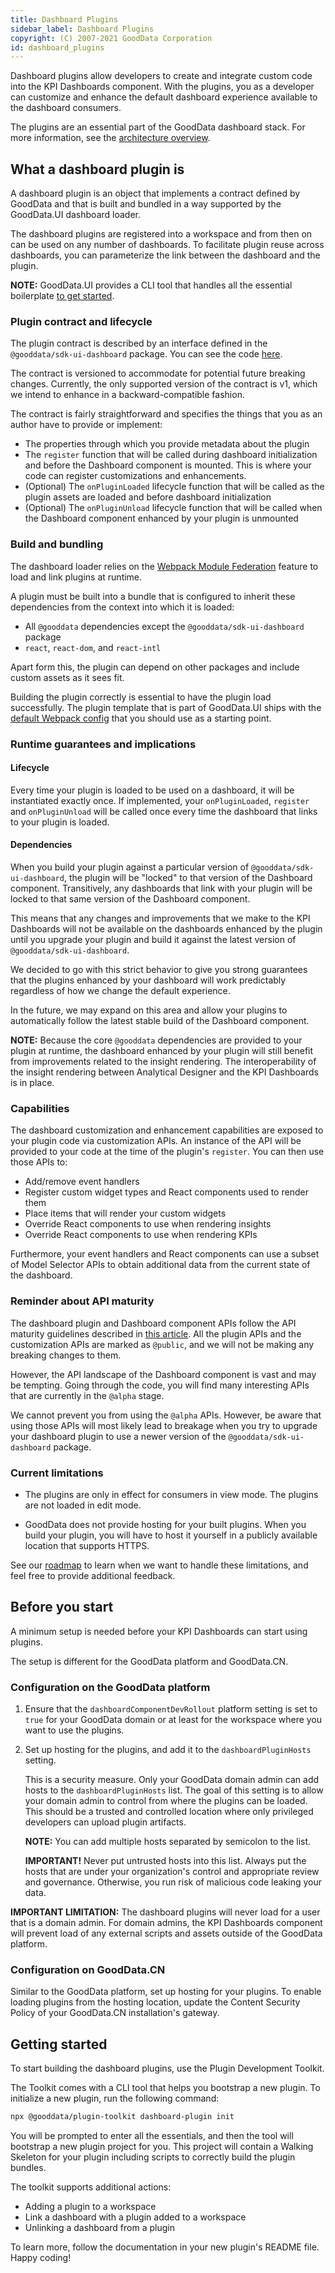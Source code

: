 ```yaml
---
title: Dashboard Plugins
sidebar_label: Dashboard Plugins
copyright: (C) 2007-2021 GoodData Corporation
id: dashboard_plugins
---
```


Dashboard plugins allow developers to create and integrate custom code into the KPI Dashboards component. With the plugins, you
as a developer can customize and enhance the default dashboard experience available to the dashboard consumers.

The plugins are an essential part of the GoodData dashboard stack. For more information, see the
[architecture overview](18_dashboard_intro.md#dashboard-component-architecture).

## What a dashboard plugin is

A dashboard plugin is an object that implements a contract defined by GoodData and that is built and bundled
in a way supported by the GoodData.UI dashboard loader.

The dashboard plugins are registered into a workspace and from then on can be used on any number of dashboards. To
facilitate plugin reuse across dashboards, you can parameterize the link between the dashboard and the plugin.

**NOTE:** GoodData.UI provides a CLI tool that handles all the essential boilerplate [to get started](18_dashboard_plugins.md#getting-started).

### Plugin contract and lifecycle

The plugin contract is described by an interface defined in the `@gooddata/sdk-ui-dashboard` package. You can see the code
[here](https://github.com/gooddata/gooddata-ui-sdk/blob/master/libs/sdk-ui-dashboard/src/plugins/plugin.ts).

The contract is versioned to accommodate for potential future breaking changes. Currently, the only supported version of
the contract is v1, which we intend to enhance in a backward-compatible fashion.

The contract is fairly straightforward and specifies the things that you as an author have to provide or implement:

-  The properties through which you provide metadata about the plugin
-  The `register` function that will be called during dashboard initialization and before the Dashboard component
   is mounted. This is where your code can register customizations and enhancements.
-  (Optional) The `onPluginLoaded` lifecycle function that will be called as the plugin assets are loaded and
   before dashboard initialization
-  (Optional) The `onPluginUnload` lifecycle function that will be called when the Dashboard component
   enhanced by your plugin is unmounted

### Build and bundling

The dashboard loader relies on the [Webpack Module Federation](https://webpack.js.org/concepts/module-federation/) feature to load and link
plugins at runtime.

A plugin must be built into a bundle that is configured to inherit these dependencies from the context into which it is loaded:

-  All `@gooddata` dependencies except the `@gooddata/sdk-ui-dashboard` package
-  `react`, `react-dom`, and `react-intl`

Apart form this, the plugin can depend on other packages and include custom assets as it sees fit.

Building the plugin correctly is essential to have the plugin load successfully. The plugin template that is part of
GoodData.UI ships with the [default Webpack config](https://github.com/gooddata/gooddata-ui-sdk/blob/master/tools/dashboard-plugin-template/webpack.config.js)
that you should use as a starting point.

### Runtime guarantees and implications

#### Lifecycle

Every time your plugin is loaded to be used on a dashboard, it will be instantiated exactly once. If implemented, your
`onPluginLoaded`, `register` and `onPluginUnload` will be called once every time the dashboard that links to your
plugin is loaded.

#### Dependencies

When you build your plugin against a particular version of `@gooddata/sdk-ui-dashboard`, the plugin will be "locked" to
that version of the Dashboard component. Transitively, any dashboards that link with your plugin will be locked to
that same version of the Dashboard component.

This means that any changes and improvements that we make to the KPI Dashboards will not be available on the
dashboards enhanced by the plugin until you upgrade your plugin and build it against the latest version of 
`@gooddata/sdk-ui-dashboard`.

We decided to go with this strict behavior to give you strong guarantees that the plugins enhanced by your
dashboard will work predictably regardless of how we change the default experience.

In the future, we may expand on this area and allow your plugins to automatically follow the latest stable build
of the Dashboard component.

**NOTE:** Because the core `@gooddata` dependencies are provided to your plugin at runtime, the dashboard enhanced
by your plugin will still benefit from improvements related to the insight rendering. The interoperability of the insight rendering
between Analytical Designer and the KPI Dashboards is in place.

### Capabilities

The dashboard customization and enhancement capabilities are exposed to your plugin code via customization APIs. An
instance of the API will be provided to your code at the time of the plugin's `register`. You can then use those APIs to:

-  Add/remove event handlers
-  Register custom widget types and React components used to render them
-  Place items that will render your custom widgets
-  Override React components to use when rendering insights
-  Override React components to use when rendering KPIs

Furthermore, your event handlers and React components can use a subset of Model Selector APIs to obtain additional
data from the current state of the dashboard.

### Reminder about API maturity

The dashboard plugin and Dashboard component APIs follow the API maturity guidelines described in [this article](02_start__api_maturity.md). All
the plugin APIs and the customization APIs are marked as `@public`, and we will not be making any breaking changes to them.

However, the API landscape of the Dashboard component is vast and may be tempting. Going through the code, you will find many
interesting APIs that are currently in the `@alpha` stage.

We cannot prevent you from using the `@alpha` APIs. However, be aware that using those APIs will most likely
lead to breakage when you try to upgrade your dashboard plugin to use a newer version of the `@gooddata/sdk-ui-dashboard` package.

### Current limitations

-  The plugins are only in effect for consumers in view mode. The plugins are not loaded in edit mode.

-  GoodData does not provide hosting for your built plugins. When you build your plugin, you will have to
   host it yourself in a publicly available location that supports HTTPS.

See our [roadmap](01_intro__roadmap.md) to learn when we want to handle these limitations, and feel free to provide
additional feedback.

## Before you start

A minimum setup is needed before your KPI Dashboards can start using plugins.

The setup is different for the GoodData platform and GoodData.CN.

### Configuration on the GoodData platform

1.  Ensure that the `dashboardComponentDevRollout` platform setting is set to `true` for your GoodData domain or at least
    for the workspace where you want to use the plugins.

2.  Set up hosting for the plugins, and add it to the `dashboardPluginHosts` setting.

    This is a security measure. Only your GoodData domain admin can add hosts to the `dashboardPluginHosts` list. The
    goal of this setting is to allow your domain admin to control from where the plugins can be loaded. This should
    be a trusted and controlled location where only privileged developers can upload plugin artifacts.

    **NOTE:** You can add multiple hosts separated by semicolon to the list.

    **IMPORTANT!** Never put untrusted hosts into this list. Always put the hosts that are under your organization's
    control and appropriate review and governance. Otherwise, you run risk of malicious code leaking your data.

**IMPORTANT LIMITATION:** The dashboard plugins will never load for a user that is a domain admin. For domain admins,
the KPI Dashboards component will prevent load of any external scripts and assets outside of the GoodData
platform.

### Configuration on GoodData.CN

Similar to the GoodData platform, set up hosting for your plugins. To enable loading plugins from the hosting location,
update the Content Security Policy of your GoodData.CN installation's gateway.

## Getting started

To start building the dashboard plugins, use the Plugin Development Toolkit.

The Toolkit comes with a CLI tool that helps you bootstrap a new plugin. To initialize a new plugin, run the following command:

```bash
npx @gooddata/plugin-toolkit dashboard-plugin init
```

You will be prompted to enter all the essentials, and then the tool will bootstrap a new plugin project for you. This
project will contain a Walking Skeleton for your plugin including scripts to correctly build the plugin bundles.

The toolkit supports additional actions:

-  Adding a plugin to a workspace
-  Link a dashboard with a plugin added to a workspace
-  Unlinking a dashboard from a plugin

To learn more, follow the documentation in your new plugin's README file. Happy coding!